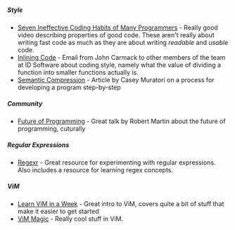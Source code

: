 ---
---
##### Style
* [Seven Ineffective Coding Habits of Many Programmers][habits-yt] -
Really good video describing properties of good code. These aren't really about
writing fast code as much as they are about writing _readable_ and _usable_ code.
* [Inlining Code][inlining-code] - Email from John Carmack to other members of the
team at ID Software about coding style, namely what the value of dividing a
function into smaller functions actually is.
* [Semantic Compression][semantic-compression] - Article by Casey Muratori on a
process for developing a program step-by-step

[habits-yt]: https://www.youtube.com/watch?v=ZsHMHukIlJY
[inlining-code]: http://number-none.com/blow/john_carmack_on_inlined_code.html
[semantic-compression]: https://caseymuratori.com/blog_0015

##### Community
* [Future of Programming][future-of-programming] -
Great talk by Robert Martin about the future of programming, cuturally

[future-of-programming]: https://www.youtube.com/watch?v=ecIWPzGEbFc

##### Regular Expressions
* [Regexr](https://regexr.com/) - Great resource for experimenting with regular
expressions. Also includes a resource for learning regex concepts.

##### ViM
*  [Learn ViM in a Week](https://www.youtube.com/watch?v=_NUO4JEtkDw) - Great intro
   to ViM, covers quite a bit of stuff that make it easier to get started
*  [ViM Magic](https://www.youtube.com/watch?v=5r6yzFEXajQ) - Really cool stuff
   in ViM.
